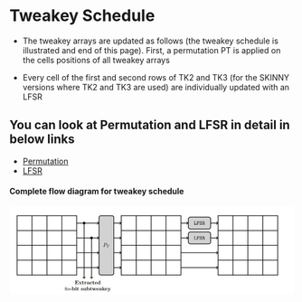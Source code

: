 # Tweakey Schedule
* The tweakey arrays are updated as follows (the tweakey schedule is illustrated and end of this page). First, a permutation PT is applied on the cells positions of all tweakey
arrays

* Every cell of the first and second rows of TK2 and TK3 (for the SKINNY versions where TK2 and TK3 are used) are individually updated with an LFSR

## You can look at Permutation and LFSR in detail in below links
- [Permutation](https://shashwatj07.github.io/skinny/construction/tweakeyschedule/permutation.html)
- [LFSR](https://shashwatj07.github.io/skinny/construction/tweakeyschedule/lfsr.html)

#### Complete flow diagram for tweakey schedule

![Flow diagram of tweakey schedule](../images/tweakeyschedule.jpg)
